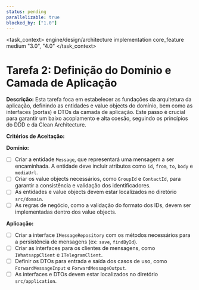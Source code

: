 ```yaml
---
status: pending
parallelizable: true
blocked_by: ["1.0"]
---
```


<task_context>
<domain>engine/design/architecture</domain>
<type>implementation</type>
<scope>core_feature</scope>
<complexity>medium</complexity>
<dependencies></dependencies>
<unblocks>"3.0", "4.0"</unblocks>
</task_context>

# Tarefa 2: Definição do Domínio e Camada de Aplicação

**Descrição:**
Esta tarefa foca em estabelecer as fundações da arquitetura da aplicação, definindo as entidades e value objects do domínio, bem como as interfaces (portas) e DTOs da camada de aplicação. Este passo é crucial para garantir um baixo acoplamento e alta coesão, seguindo os princípios do DDD e da Clean Architecture.

**Critérios de Aceitação:**

**Domínio:**
- [ ] Criar a entidade `Message`, que representará uma mensagem a ser encaminhada. A entidade deve incluir atributos como `id`, `from`, `to`, `body` e `mediaUrl`.
- [ ] Criar os value objects necessários, como `GroupId` e `ContactId`, para garantir a consistência e validação dos identificadores.
- [ ] As entidades e value objects devem estar localizados no diretório `src/domain`.
- [ ] As regras de negócio, como a validação do formato dos IDs, devem ser implementadas dentro dos value objects.

**Aplicação:**
- [ ] Criar a interface `IMessageRepository` com os métodos necessários para a persistência de mensagens (ex: `save`, `findById`).
- [ ] Criar as interfaces para os clientes de mensagens, como `IWhatsappClient` e `ITelegramClient`.
- [ ] Definir os DTOs para entrada e saída dos casos de uso, como `ForwardMessageInput` e `ForwardMessageOutput`.
- [ ] As interfaces e DTOs devem estar localizados no diretório `src/application`.
